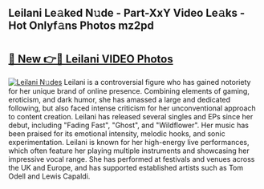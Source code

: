 ## Leilani Le𝚊ked N𝚞de - Part-XxY Video Le𝚊ks - Hot Onlyf𝚊ns Photos mz2pd

# <h2><a href="http://ac33994.deff.icu/?id=Leilani">🔗 New 👉🔴 Leilani VIDEO Photos</a></h2>

[![Leilani N𝚞des](https://i.imgur.com/rIISA9y.gif)](http://ac33994.deff.icu/?id=Leilani)
Leilani is a controversial figure who has gained notoriety for her unique brand of online presence. Combining elements of gaming, eroticism, and dark humor, she has amassed a large and dedicated following, but also faced intense criticism for her unconventional approach to content creation. Leilani has released several singles and EPs since her debut, including "Fading Fast", "Ghost", and "Wildflower". Her music has been praised for its emotional intensity, melodic hooks, and sonic experimentation. Leilani is known for her high-energy live performances, which often feature her playing multiple instruments and showcasing her impressive vocal range. She has performed at festivals and venues across the UK and Europe, and has supported established artists such as Tom Odell and Lewis Capaldi.
